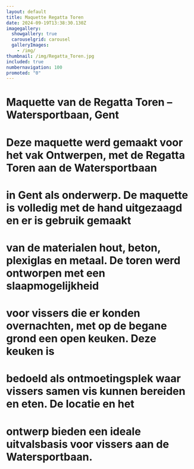 ```yaml
---
layout: default
title: Maquette Regatta Toren
date: 2024-09-19T13:38:30.130Z
imagegallery:
  showgallery: true
  carouselgrid: carousel
  galleryImages:
    - /img/
thumbnail: /img/Regatta_Toren.jpg
included: true
numbernavigation: 100
promoted: "0"
---
```

# Maquette van de Regatta Toren – Watersportbaan, Gent
# Deze maquette werd gemaakt voor het vak Ontwerpen, met de Regatta Toren aan de Watersportbaan
# in Gent als onderwerp. De maquette is volledig met de hand uitgezaagd en er is gebruik gemaakt
# van de materialen hout, beton, plexiglas en metaal. De toren werd ontworpen met een slaapmogelijkheid
# voor vissers die er konden overnachten, met op de begane grond een open keuken. Deze keuken is
# bedoeld als ontmoetingsplek waar vissers samen vis kunnen bereiden en eten. De locatie en het
# ontwerp bieden een ideale uitvalsbasis voor vissers aan de Watersportbaan.



